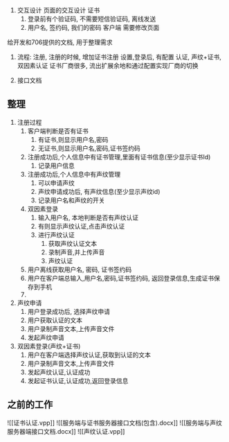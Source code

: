 1. 交互设计
	页面的交互设计
		证书
	1. 登录前有个验证码, 不需要短信验证码,  离线发送
	2. 用户名, 签约码, 我们的密码
		客户端
			需要修改页面

给开发和706提供的文档, 用于整理需求
1. 流程:
	注册, 注册的时候, 增加证书注册
	设置,登录后, 有配置
	认证, 声纹+证书, 双因素认证
	证书厂商很多, 流出扩展余地和通过配置实现厂商的切换

1. 接口文档

## 整理
1. 注册过程
	1. 客户端判断是否有证书
		1. 有证书,则显示用户名,密码
		2. 无证书,则显示用户名,密码,证书签约码
	2. 注册成功后,个人信息中有证书管理,里面有证书信息(至少显示证书Id)
		1. 记录用户信息
	3. 注册成功后,个人信息中有声纹管理
		1. 可以申请声纹
		2. 声纹申请成功后, 有声纹信息(至少显示声纹id)
		3. 记录用户名和声纹的开关
	4. 双因素登录
		1. 输入用户名, 本地判断是否有声纹认证
		2. 有则显示声纹认证,点击声纹认证
		3. 进行声纹认证
			1. 获取声纹认证文本
			2. 录制声音,并上传声音
			3. 声纹认证
	5. 用户离线获取用户名, 密码, 证书签约码
	6. 用户在客户端总输入,用户名,密码,证书签约码, 返回登录信息,生成证书保存到手机
	7. 
2. 声纹申请
	1. 用户登录成功后, 选择声纹申请
	2. 用户获取认证的文本
	3. 用户录制声音文本,上传声音文件
	4. 发起声纹申请
3. 双因素登录(声纹+证书)
	1. 用户在客户端选择声纹认证,获取到认证的文本
	2. 用户录制声音文本,上传声音文件
	3. 发起声纹认证,认证成功
	4. 发起证书认证,认证成功,返回登录信息





## 之前的工作
![[证书认证.vpp]]
![[服务端与证书服务器接口文档(包含).docx]]
![[服务端与声纹服务器端接口文档.docx]]
![[声纹认证.vpp]]